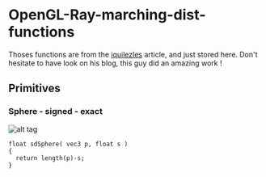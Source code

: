 # OpenGL-Ray-marching-dist-functions

Thoses functions are from the [iquilezles](http://www.dropwizard.io/1.0.2/docs/) article, and just stored here. Don't hesitate to have look on his blog, this guy did an amazing work !

## Primitives

### Sphere - signed - exact

![alt tag](http://www.iquilezles.org/www/articles/distfunctions/gfx00.png)

```
float sdSphere( vec3 p, float s )
{
  return length(p)-s;
}
```
